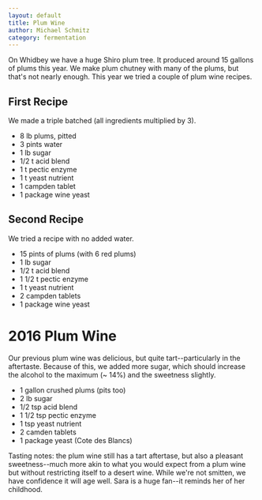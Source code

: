 ```yaml
---
layout: default
title: Plum Wine
author: Michael Schmitz
category: fermentation
---
```


On Whidbey we have a huge Shiro plum tree.  It produced around 15 gallons of
plums this year.  We make plum chutney with many of the plums, but that's not
nearly enough.  This year we tried a couple of plum wine recipes.

## First Recipe

We made a triple batched (all ingredients multiplied by 3).

* 8 lb plums, pitted
* 3 pints water
* 1 lb sugar
* 1/2 t acid blend
* 1 t pectic enzyme
* 1 t yeast nutrient
* 1 campden tablet
* 1 package wine yeast

## Second Recipe

We tried a recipe with no added water.

* 15 pints of plums (with 6 red plums)
* 1 lb sugar
* 1/2 t acid blend
* 1 1/2 t pectic enzyme
* 1 t yeast nutrient
* 2 campden tablets
* 1 package wine yeast

# 2016 Plum Wine

Our previous plum wine was delicious, but quite tart--particularly in the
aftertaste.  Because of this, we added more sugar, which should increase
the alcohol to the maximum (~ 14%) and the sweetness slightly.

* 1 gallon crushed plums (pits too)
* 2 lb sugar
* 1/2 tsp acid blend
* 1 1/2 tsp pectic enzyme
* 1 tsp yeast nutrient
* 2 camden tablets
* 1 package yeast (Cote des Blancs)

Tasting notes: the plum wine still has a tart aftertase, but also a pleasant
sweetness--much more akin to what you would expect from a plum wine but without
restricting itself to a desert wine.  While we're not smitten, we have
confidence it will age well.  Sara is a huge fan--it reminds her of her
childhood.
